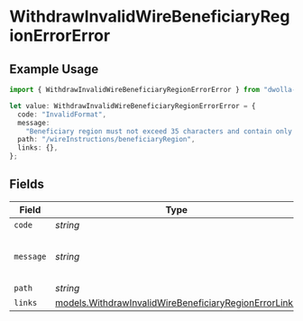 # WithdrawInvalidWireBeneficiaryRegionErrorError

## Example Usage

```typescript
import { WithdrawInvalidWireBeneficiaryRegionErrorError } from "dwolla-typescript";

let value: WithdrawInvalidWireBeneficiaryRegionErrorError = {
  code: "InvalidFormat",
  message:
    "Beneficiary region must not exceed 35 characters and contain only alphanumeric, white space, '.' or '#' characters.",
  path: "/wireInstructions/beneficiaryRegion",
  links: {},
};
```

## Fields

| Field                                                                                                                | Type                                                                                                                 | Required                                                                                                             | Description                                                                                                          | Example                                                                                                              |
| -------------------------------------------------------------------------------------------------------------------- | -------------------------------------------------------------------------------------------------------------------- | -------------------------------------------------------------------------------------------------------------------- | -------------------------------------------------------------------------------------------------------------------- | -------------------------------------------------------------------------------------------------------------------- |
| `code`                                                                                                               | *string*                                                                                                             | :heavy_minus_sign:                                                                                                   | N/A                                                                                                                  | InvalidFormat                                                                                                        |
| `message`                                                                                                            | *string*                                                                                                             | :heavy_minus_sign:                                                                                                   | N/A                                                                                                                  | Beneficiary region must not exceed 35 characters and contain only alphanumeric, white space, '.' or '#' characters.  |
| `path`                                                                                                               | *string*                                                                                                             | :heavy_minus_sign:                                                                                                   | N/A                                                                                                                  | /wireInstructions/beneficiaryRegion                                                                                  |
| `links`                                                                                                              | [models.WithdrawInvalidWireBeneficiaryRegionErrorLinks](../models/withdrawinvalidwirebeneficiaryregionerrorlinks.md) | :heavy_minus_sign:                                                                                                   | N/A                                                                                                                  | {}                                                                                                                   |
